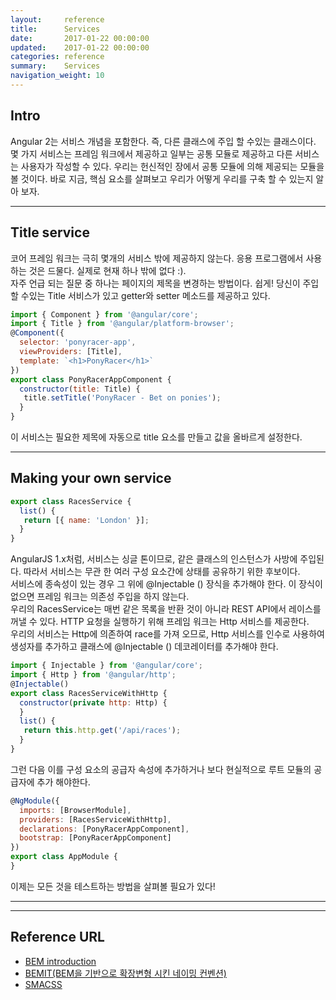 ```yaml
---
layout:     reference
title:      Services
date:       2017-01-22 00:00:00
updated:    2017-01-22 00:00:00
categories: reference
summary:    Services
navigation_weight: 10
---
```



## Intro

Angular 2는 서비스 개념을 포함한다. 즉, 다른 클래스에 주입 할 수있는 클래스이다.
몇 가지 서비스는 프레임 워크에서 제공하고 일부는 공통 모듈로 제공하고 다른 서비스는 사용자가 작성할 수 있다. 
우리는 헌신적인 장에서 공통 모듈에 의해 제공되는 모듈을 볼 것이다. 바로 지금, 핵심 요소를 살펴보고 우리가 어떻게 우리를 구축 할 수 있는지 알아 보자.


**************************************************************************************************


## Title service

코어 프레임 워크는 극히 몇개의 서비스 밖에 제공하지 않는다. 응용 프로그램에서 사용하는 것은 드물다. 실제로 현재 하나 밖에 없다 :).<br/>
자주 언급 되는 질문 중 하나는 페이지의 제목을 변경하는 방법이다. 쉽게! 당신이 주입 할 수있는 Title 서비스가 있고 getter와 setter 메소드를 제공하고 있다.

```javascript
import { Component } from '@angular/core';
import { Title } from '@angular/platform-browser';
@Component({
  selector: 'ponyracer-app',
  viewProviders: [Title],
  template: `<h1>PonyRacer</h1>`
})
export class PonyRacerAppComponent {
  constructor(title: Title) {
   title.setTitle('PonyRacer - Bet on ponies');
  }
}
```

이 서비스는 필요한 제목에 자동으로 title 요소를 만들고 값을 올바르게 설정한다.


**************************************************************************************************

## Making your own service

```javascript
export class RacesService {
  list() {
   return [{ name: 'London' }];
  }
}
```

AngularJS 1.x처럼, 서비스는 싱글 톤이므로, 같은 클래스의 인스턴스가 사방에 주입된다. 따라서 서비스는 무관 한 여러 구성 요소간에 상태를 공유하기 위한 후보이다.<br/>
서비스에 종속성이 있는 경우 그 위에 @Injectable () 장식을 추가해야 한다. 이 장식이 없으면 프레임 워크는 의존성 주입을 하지 않는다.<br/>
우리의 RacesService는 매번 같은 목록을 반환 것이 아니라 REST API에서 레이스를 꺼낼 수 있다. HTTP 요청을 실행하기 위해 프레임 워크는 Http 서비스를 제공한다.<br/>
우리의 서비스는 Http에 의존하여 race를 가져 오므로, Http 서비스를 인수로 사용하여 생성자를 추가하고 클래스에 @Injectable () 데코레이터를 추가해야 한다. <br/>

```javascript
import { Injectable } from '@angular/core';
import { Http } from '@angular/http';
@Injectable()
export class RacesServiceWithHttp {
  constructor(private http: Http) {
  }
  list() {
   return this.http.get('/api/races');
  }
}
```

그런 다음 이를 구성 요소의 공급자 속성에 추가하거나 보다 현실적으로 루트 모듈의 공급자에 추가 해야한다. 

```javascript
@NgModule({
  imports: [BrowserModule],
  providers: [RacesServiceWithHttp],
  declarations: [PonyRacerAppComponent],
  bootstrap: [PonyRacerAppComponent]
})
export class AppModule {
}
```

이제는 모든 것을 테스트하는 방법을 살펴볼 필요가 있다!


**************************************************************************************************

**************************************************************************************************


## Reference URL
- [BEM introduction](http://getbem.com/introduction/)
- [BEMIT(BEM을 기반으로 확장변형 시킨 네이밍 컨벤션)](http://csswizardry.com/2015/08/bemit-taking-the-bem-naming-convention-a-step-further/)
- [SMACSS](https://smacss.com/)